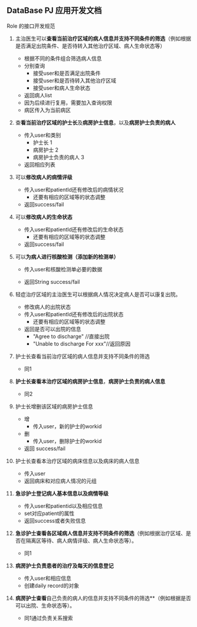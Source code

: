 ## DataBase PJ 应用开发文档

Role 的接口开发规范



1. 主治医生可以**查看当前治疗区域的病人信息并支持不同条件的筛选**（例如根据是否满足出院条件、是否待转入其他治疗区域、病人生命状态等）
   * 根据不同的条件组合筛选病人信息
   * 分别查询
     * 接受user和是否满足出院条件
     * 接受user和是否待转入其他治疗区域
     * 接受user和病人生命状态
   * 返回病人list
   * 因为后续进行复用，需要加入查询权限
   * 病区传入为当前病区



2. 查**看当前治疗区域的护士长**及**病房护士信息**，以及**病房护士负责的病人**
   * 传入user和类别
     * 护士长 1
     * 病房护士 2
     * 病房护士负责的病人 3
   * 返回相应列表



3. 可以**修改病人的病情评级**
   * 传入user和patientId还有修改后的病情状况
     * 还要有相应的区域等的状态调整
   * 返回success/fail



4. 可以**修改病人的生命状态**
   * 传入user和patientId还有修改后的生命状态
     * 还要有相应的区域等的状态调整
   * 返回success/fail



5. 可以**为病人进行核酸检测（添加新的检测单）**

   * 传入user和核酸检测单必要的数据

   * 返回String success/fail



6. 轻症治疗区域的主治医生可以根据病人情况决定病人是否可以康复出院。
   * 修改病人的出院状态
   * 传入user和patientId还有修改后的出院状态
     * 还要有相应的区域等的状态调整
   * 返回是否可以出院的信息
     *  "Agree to discharge" //直接出院
     * "Unable to discharge For xxx"//返回原因
7. 护士长查看当前治疗区域的病人信息并支持不同条件的筛选
   * 同1



8. **护士长查看本治疗区域的病房护士信息**，**病房护士负责的病人信息**
   * 同2
9. 护士长增删该区域的病房护士信息
   * 增
     * 传入user，新的护士的workid
   * 删
     * 传入user，删除护士的workid
   * 返回 success/fail
10. 护士长查看本治疗区域的病床信息以及病床的病人信息
    * 传入user
    * 返回病床和对应病人情况的元组



11. **急诊护士登记病人基本信息以及病情等级**
    * 传入user和patientid以及相应信息
    * set对应patient的属性
    * 返回success或者失败信息
12. **急诊护士查看各区域病人信息并支持不同条件的筛选**（例如根据治疗区域、是否在隔离区等待、病人病情评级、病人生命状态等）。
    * 同1
13. **病房护士负责患者的治疗及每天的信息登记**
    * 传入user和相应信息
    * 创建daily record的对象
14. **病房护士查看**自己负责的病人的信息并支持不同条件的筛选**（例如根据是否可以出院、生命状态等）。
    * 同1通过负责关系搜索








